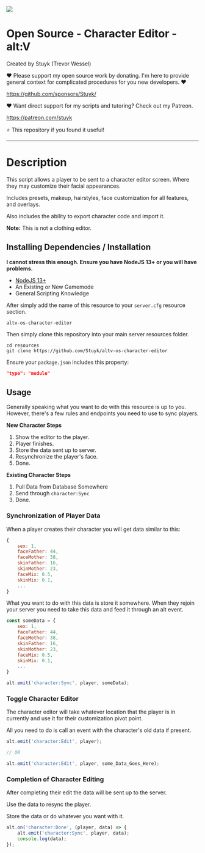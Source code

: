 ![](https://i.imgur.com/CEZRYfS.jpeg)

# Open Source - Character Editor - alt:V

Created by Stuyk (Trevor Wessel)

❤️ Please support my open source work by donating. I'm here to provide general context for complicated procedures for you new developers. ❤️

https://github.com/sponsors/Stuyk/

❤️ Want direct support for my scripts and tutoring? Check out my Patreon.

https://patreon.com/stuyk

⭐ This repository if you found it useful!

---

# Description

This script allows a player to be sent to a character editor screen. Where they may customize their facial appearances.

Includes presets, makeup, hairstyles, face customization for all features, and overlays.

Also includes the ability to export character code and import it.

**Note:** This is not a clothing editor.

## Installing Dependencies / Installation

**I cannot stress this enough. Ensure you have NodeJS 13+ or you will have problems.**

-   [NodeJS 13+](https://nodejs.org/en/download/current/)
-   An Existing or New Gamemode
-   General Scripting Knowledge

After simply add the name of this resource to your `server.cfg` resource section.

`altv-os-character-editor`

Then simply clone this repository into your main server resources folder.

```
cd resources
git clone https://github.com/Stuyk/altv-os-character-editor
```

Ensure your `package.json` includes this property:

```json
"type": "module"
```

## Usage

Generally speaking what you want to do with this resource is up to you.
However, there's a few rules and endpoints you need to use to sync players.

**New Character Steps**

1. Show the editor to the player.
2. Player finishes.
3. Store the data sent up to server.
4. Resynchronize the player's face.
5. Done.

**Existing Character Steps**

1. Pull Data from Database Somewhere
2. Send through `character:Sync`
3. Done.

### Synchronization of Player Data

When a player creates their character you will get data similar to this:

```js
{
    sex: 1,
    faceFather: 44,
    faceMother: 38,
    skinFather: 16,
    skinMother: 23,
    faceMix: 0.5,
    skinMix: 0.1,
    ...
}
```

What you want to do with this data is store it somewhere.
When they rejoin your server you need to take this data and feed it through an alt event.

```js
const someData = {
    sex: 1,
    faceFather: 44,
    faceMother: 38,
    skinFather: 16,
    skinMother: 23,
    faceMix: 0.5,
    skinMix: 0.1,
    ...
}

alt.emit('character:Sync', player, someData);
```

### Toggle Character Editor

The character editor will take whatever location that the player is in currently and use it for their customization pivot point.

All you need to do is call an event with the character's old data if present.

```js
alt.emit('character:Edit', player);

// OR

alt.emit('character:Edit', player, some_Data_Goes_Here);
```

### Completion of Character Editing

After completing their edit the data will be sent up to the server.

Use the data to resync the player.

Store the data or do whatever you want with it.

```js
alt.on('character:Done', (player, data) => {
    alt.emit('character:Sync', player, data);
    console.log(data);
});
```

